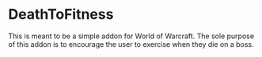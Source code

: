 # DeathToFitness

This is meant to be a simple addon for World of Warcraft. The sole purpose of this addon is to encourage the user to exercise when they die on a boss.
